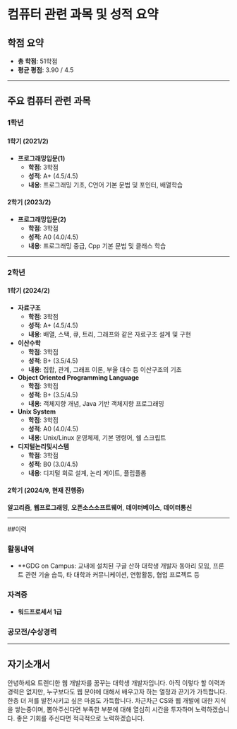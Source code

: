 # 컴퓨터 관련 과목 및 성적 요약

## 학점 요약
- **총 학점**: 51학점
- **평균 평점**: 3.90 / 4.5

---

## 주요 컴퓨터 관련 과목

### 1학년
#### 1학기 (2021/2)
- **프로그래밍입문(1)** 
  - **학점**: 3학점
  - **성적**: A+ (4.5/4.5)
  - **내용**: 프로그래밍 기초, C언어 기본 문법 및 포인터, 배열학습

#### 2학기 (2023/2)
- **프로그래밍입문(2)**
  - **학점**: 3학점
  - **성적**: A0 (4.0/4.5)
  - **내용**: 프로그래밍 중급, Cpp 기본 문법 및 클래스 학습
---

### 2학년
#### 1학기 (2024/2)
- **자료구조**
  - **학점**: 3학점
  - **성적**: A+ (4.5/4.5)
  - **내용**: 배열, 스택, 큐, 트리, 그래프와 같은 자료구조 설계 및 구현
- **이산수학**
  - **학점**: 3학점
  - **성적**: B+ (3.5/4.5)
  - **내용**: 집합, 관계, 그래프 이론, 부울 대수 등 이산구조의 기초
- **Object Oriented Programming Language**
  - **학점**: 3학점
  - **성적**: B+ (3.5/4.5)
  - **내용**: 객체지향 개념, Java 기반 객체지향 프로그래밍
- **Unix System**
  - **학점**: 3학점
  - **성적**: A0 (4.0/4.5)
  - **내용**: Unix/Linux 운영체제, 기본 명령어, 쉘 스크립트
- **디지털논리및시스템**
  - **학점**: 3학점
  - **성적**: B0 (3.0/4.5)
  - **내용**: 디지털 회로 설계, 논리 게이트, 플립플롭
 
#### 2학기 (2024/9, 현재 진행중)
**알고리즘**, **웹프로그래밍**, **오픈소스소프트웨어**, **데이터베이스**, **데이터통신** 

---

##이력

### 활동내역
- **GDG on Campus: 교내에 설치된 구글 산하 대학생 개발자 동아리 모임, 프론트 관련 기술 습득, 타 대학과 커뮤니케이션, 연합활동, 협업 프로젝트 등
### 자격증
- **워드프로세서 1급**
### 공모전/수상경력

---

## 자기소개서
안녕하세요 트렌디한 웹 개발자를 꿈꾸는 대학생 개발자입니다. 아직 이렇다 할 이력과 경력은 없지만, 누구보다도 웹 분야에 대해서 배우고자 하는 열정과 끈기가 가득합니다.
한층 더 저를 발전시키고 싶은 마음도 가득합니다. 차근차근 CS와 웹 개발에 대한 지식을 쌓는중이며, 뽑아주신다면 부족한 부분에 대해 열심히 시간을 투자하며 노력하겠습니다.
좋은 기회를 주신다면 적극적으로 노력하겠습니다.





